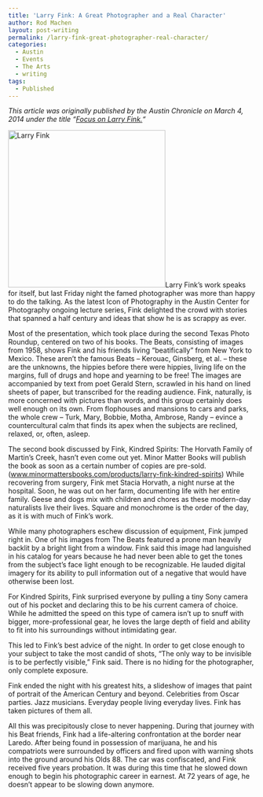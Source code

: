 ```yaml
---
title: 'Larry Fink: A Great Photographer and a Real Character'
author: Rod Machen
layout: post-writing
permalink: /larry-fink-great-photographer-real-character/
categories:
  - Austin
  - Events
  - The Arts
  - writing
tags:
  - Published
---
```

*This article was originally published by the Austin Chronicle on March 4, 2014 under the title &#8220;<a href="http://www.austinchronicle.com/daily/arts/2014-03-04/focus-on-larry-fink/" target="_blank">Focus on Larry Fink.</a>&#8220;*

<p dir="ltr">
  <img class="alignright size-full wp-image-444" alt="Larry Fink" src="http://words.rodmachen.com/wp-content/uploads/2014/03/Larry-Fink.jpg" width="320" height="320" />Larry Fink&#8217;s work speaks for itself, but last Friday night the famed photographer was more than happy to do the talking. As the latest Icon of Photography in the Austin Center for Photography ongoing lecture series, Fink delighted the crowd with stories that spanned a half century and ideas that show he is as scrappy as ever.<!--more-->
</p>

<p dir="ltr">
  Most of the presentation, which took place during the second Texas Photo Roundup, centered on two of his books. The Beats, consisting of images from 1958, shows Fink and his friends living &#8220;beatifically&#8221; from New York to Mexico. These aren&#8217;t the famous Beats – Kerouac, Ginsberg, et al. – these are the unknowns, the hippies before there were hippies, living life on the margins, full of drugs and hope and yearning to be free! The images are accompanied by text from poet Gerald Stern, scrawled in his hand on lined sheets of paper, but transcribed for the reading audience. Fink, naturally, is more concerned with pictures than words, and this group certainly does well enough on its own. From flophouses and mansions to cars and parks, the whole crew – Turk, Mary, Bobbie, Motha, Ambrose, Randy – evince a countercultural calm that finds its apex when the subjects are reclined, relaxed, or, often, asleep.
</p>

<p dir="ltr">
  The second book discussed by Fink, Kindred Spirits: The Horvath Family of Martin&#8217;s Creek, hasn&#8217;t even come out yet. Minor Matter Books will publish the book as soon as a certain number of copies are pre-sold. (<a href="www.minormattersbooks.com/products/larry-fink-kindred-spirits" target="_blank">www.minormattersbooks.com/products/larry-fink-kindred-spirits</a>) While recovering from surgery, Fink met Stacia Horvath, a night nurse at the hospital. Soon, he was out on her farm, documenting life with her entire family. Geese and dogs mix with children and chores as these modern-day naturalists live their lives. Square and monochrome is the order of the day, as it is with much of Fink&#8217;s work.
</p>

<p dir="ltr">
  While many photographers eschew discussion of equipment, Fink jumped right in. One of his images from The Beats featured a prone man heavily backlit by a bright light from a window. Fink said this image had languished in his catalog for years because he had never been able to get the tones from the subject&#8217;s face light enough to be recognizable. He lauded digital imagery for its ability to pull information out of a negative that would have otherwise been lost.
</p>

<p dir="ltr">
  For Kindred Spirits, Fink surprised everyone by pulling a tiny Sony camera out of his pocket and declaring this to be his current camera of choice. While he admitted the speed on this type of camera isn&#8217;t up to snuff with bigger, more-professional gear, he loves the large depth of field and ability to fit into his surroundings without intimidating gear.
</p>

<p dir="ltr">
  This led to Fink’s best advice of the night. In order to get close enough to your subject to take the most candid of shots, &#8220;The only way to be invisible is to be perfectly visible,&#8221; Fink said. There is no hiding for the photographer, only complete exposure.
</p>

<p dir="ltr">
  Fink ended the night with his greatest hits, a slideshow of images that paint of portrait of the American Century and beyond. Celebrities from Oscar parties. Jazz musicians. Everyday people living everyday lives. Fink has taken pictures of them all.
</p>

<p dir="ltr">
  All this was precipitously close to never happening. During that journey with his Beat friends, Fink had a life-altering confrontation at the border near Laredo. After being found in possession of marijuana, he and his compatriots were surrounded by officers and fired upon with warning shots into the ground around his Olds 88. The car was confiscated, and Fink received five years probation. It was during this time that he slowed down enough to begin his photographic career in earnest. At 72 years of age, he doesn&#8217;t appear to be slowing down anymore.
</p>